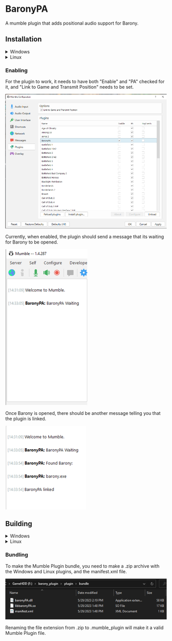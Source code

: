 # BaronyPA
A mumble plugin that adds positional audio support for Barony.  

## Installation

<details>
<summary>Windows</summary>

1. Get the Mumble Plugin file from [Releases](https://github.com/shaneMenzies/BaronyPA/releases), and open it with Mumble.  

![Opening in Mumble](images/Windows_mumble_plugin_open.png)  

2. Place the compiled baronyPA.dll file in your Mumble plugin directory (%appdata%/Mumble/Plugins).  

![dll File](images/windows_dll.PNG)
![Plugin Directory](images/Windows_plugins_location.png)  

</details>
<details>
<summary>Linux</summary>

1. Get the Mumble Plugin file from [Releases](https://github.com/shaneMenzies/BaronyPA/releases), and select it in Mumble's "Install plugin..." dialog.  

![Mumble Plugin Install](images/Linux_mumble_install.png)  

2. Place the compiled libbaronyPA.so file in your Mumble plugin directory (~/.local/share/Mumble/Mumble/Plugins)

![Plugin Directory](images/Linux_plugin_in_local.png)  

</details>

### Enabling  

For the plugin to work, it needs to have both "Enable" and "PA" checked for it, and "Link to Game and Transmit Position" needs to be set.

![Mumble Plugin Config](images/mumble_config.png)  

Currently, when enabled, the plugin should send a message that its waiting for Barony to be opened.  

![Plugin Waiting](images/baronypa_waiting.png)  

Once Barony is opened, there should be another message telling you that the plugin is linked.

![Plugin Linked](images/baronypa_linked.png)  

## Building

<details>
<summary>Windows</summary>

1. Open the plugin directory in a command prompt with the required toolset [See Here](https://learn.microsoft.com/en-us/cpp/build/building-on-the-command-line?view=msvc-170).  

2. Use CMake to generate NMake Makefiles.  

![CMake Run](images/Windows_cmake_cmd.png)  

3. Build the plugin using NMake  

![NMake Build](images/Windows_cmake_built.png)  

</details>
<details>
<summary>Linux</summary>

1. Use CMake to generate the Makefile  

![Cmake Run](images/Linux_cmake_cmd.png)  

2. Build the plugin using Make  

![Make Build](images/Linux_cmake_built.png)

</details>

### Bundling  

To make the Mumble Plugin bundle, you need to make a .zip archive with the Windows and Linux plugins, and the manifest.xml file.  

![Bundle Format](images/bundle_view.png)  

Renaming the file extension from .zip to .mumble_plugin will make it a valid Mumble Plugin file.
